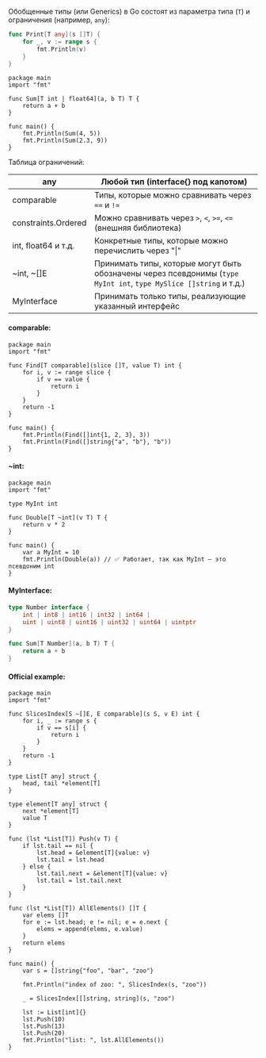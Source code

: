 
Обобщенные типы (или Generics) в Go состоят из параметра типа (`T`) и ограничения (например, `any`):

```go
func Print[T any](s []T) {
	for _, v := range s {
		fmt.Println(v)
	}
}
```

```run-go
package main
import "fmt"

func Sum[T int | float64](a, b T) T {
	return a + b
}

func main() {
	fmt.Println(Sum(4, 5))
	fmt.Println(Sum(2.3, 9))
}
```

Таблица ограничений:

| any                 | Любой тип (interface{} под капотом)                                                                               |
| ------------------- | ----------------------------------------------------------------------------------------------------------------- |
| comparable          | Типы, которые можно сравнивать через `==` и `!=`                                                                  |
| constraints.Ordered | Можно сравнивать через `>`, `<`, `>=`, `<=` (внешняя библиотека)                                                  |
| int, float64 и т.д. | Конкретные типы, которые можно перечислить через "\|"                                                             |
| ~int, ~[]E          | Принимать типы, которые могут быть обозначены через псевдонимы (`type MyInt int`, `type MySlice []string` и т.д.) |
| MyInterface         | Принимать только типы, реализующие указанный интерфейс                                                            |
#### comparable:
```run-go
package main
import "fmt"

func Find[T comparable](slice []T, value T) int {
    for i, v := range slice {
        if v == value {
            return i
        }
    }
    return -1
}

func main() {
	fmt.Println(Find([]int{1, 2, 3}, 3))
	fmt.Println(Find([]string{"a", "b"}, "b"))
}
```

#### ~int:
```run-go
package main
import "fmt"

type MyInt int

func Double[T ~int](v T) T {
    return v * 2
}

func main() {
    var a MyInt = 10
    fmt.Println(Double(a)) // ✅ Работает, так как MyInt — это псевдоним int
}
```

#### MyInterface:
```go
type Number interface {
    int | int8 | int16 | int32 | int64 |
    uint | uint8 | uint16 | uint32 | uint64 | uintptr
}

func Sum[T Number](a, b T) T {
    return a + b
}
```

#### Official example:

```run-go
package main
import "fmt"

func SlicesIndex[S ~[]E, E comparable](s S, v E) int {
	for i, _ := range s {
		if v == s[i] {
			return i
		}
	}
	return -1
}

type List[T any] struct {
	head, tail *element[T]
}

type element[T any] struct {
	next *element[T]
	value T
}

func (lst *List[T]) Push(v T) {
	if lst.tail == nil {
		lst.head = &element[T]{value: v}
		lst.tail = lst.head
	} else {
		lst.tail.next = &element[T]{value: v}
		lst.tail = lst.tail.next
	}
}

func (lst *List[T]) AllElements() []T {
	var elems []T
	for e := lst.head; e != nil; e = e.next {
		elems = append(elems, e.value)
	}
	return elems
}

func main() {
	var s = []string{"foo", "bar", "zoo"}
	
	fmt.Println("index of zoo: ", SlicesIndex(s, "zoo"))
	
	_ = SlicesIndex[[]string, string](s, "zoo")

	lst := List[int]{}
	lst.Push(10)
	lst.Push(13)
	lst.Push(20)
	fmt.Println("list: ", lst.AllElements())
}
```
